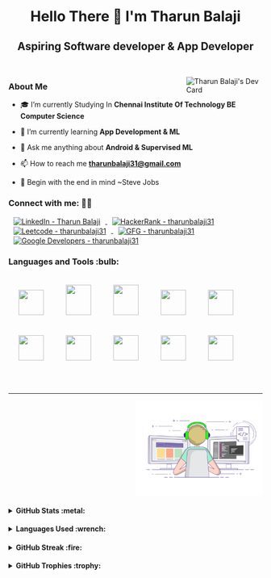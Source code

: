 <h1 align="center">Hello There 👋 I'm Tharun Balaji</h1>
<h2 align="center">Aspiring Software developer & App Developer</h2>


&nbsp;
&nbsp;
<div>
<a href="https://app.daily.dev/tharunbalaji31"><img src="https://api.daily.dev/devcards/318751f5fd804e11b8e51086a1d06e66.png?r=sis" width="30%" height="50%" align="right" alt="Tharun Balaji's Dev Card"/></a>
</div>

### About Me  
- 🎓 I’m currently Studying In **Chennai Institute Of Technology BE Computer Science**

- 🌱 I’m currently learning **App Development & ML**

- 💭 Ask me anything about **Android & Supervised ML**

- 📫 How to reach me **tharunbalaji31@gmail.com**

- 🧠 Begin with the end in mind ~Steve Jobs

<h3 align="left">Connect with me: 👨‍💻</h3>
<p align="left">
<a href="https://www.linkedin.com/in/tharun-balaji-appdev/" target="blank">
  <img align="center" src="https://raw.githubusercontent.com/rahuldkjain/github-profile-readme-generator/master/src/images/icons/Social/linked-in-alt.svg" alt="LinkedIn - Tharun Balaji" height="30" width="30" hspace="10" />
</a>
<a href="https://www.hackerrank.com/tharunbalaji31" target="blank">
  <img align="center" src="https://raw.githubusercontent.com/rahuldkjain/github-profile-readme-generator/master/src/images/icons/Social/hackerrank.svg" alt="HackerRank - tharunbalaji31" height="40" width="40" hspace="10" />
</a>
<a href="https://leetcode.com/tharunbalaji31/" target="blank">
  <img align="center" src="https://raw.githubusercontent.com/rahuldkjain/github-profile-readme-generator/master/src/images/icons/Social/leet-code.svg" alt="Leetcode - tharunbalaji31" height="30" width="30" hspace="10" />
</a>
<a href="https://auth.geeksforgeeks.org/user/tharunbalaji31/" target="blank">
  <img align="center" src="https://raw.githubusercontent.com/rahuldkjain/github-profile-readme-generator/master/src/images/icons/Social/geeks-for-geeks.svg" alt="GFG - tharunbalaji31" height="40" width="40" hspace="10" />
</a>
  <a href="https://g.dev/TharunBalaji" target="blank">
  <img align="center" src="https://branditechture.agency/brand-logos/wp-content/uploads/wpdm-cache/Google-Developers-900x0.png" alt="Google Developers - tharunbalaji31" height="50" width="50" hspace="10" />
</a>
</p>

<p align="left"> 
<h3> Languages and Tools :bulb: </h3>
<p>
<img width="50" height="50" hspace="20" vspace="20"src="http://clipart-library.com/images_k/python-logo-transparent/python-logo-transparent-5.png"/>
<img width="50" height="60" hspace="20" vspace="20" src="https://www.vectorlogo.zone/logos/java/java-icon.svg"/>
<img width="50" height="60" hspace="20" vspace="20" src="https://upload.wikimedia.org/wikipedia/commons/1/18/C_Programming_Language.svg"/>
<img width="50" height="50" hspace="20" vspace="20" src="https://cdn.worldvectorlogo.com/logos/logo-javascript.svg"/>
<img width="50" height="50" hspace="20" vspace="20" src="https://www.vectorlogo.zone/logos/git-scm/git-scm-icon.svg"/>
<img width="50" height="50" hspace="20" vspace="20" src="https://upload.wikimedia.org/wikipedia/commons/thumb/6/64/Android_logo_2019_%28stacked%29.svg/1031px-Android_logo_2019_%28stacked%29.svg.png?20210331145341"/>
<img width="50" height="50" hspace="20" vspace="20" src="https://upload.wikimedia.org/wikipedia/commons/thumb/7/7e/Dart-logo.png/900px-Dart-logo.png?20140316083713"/>
<img width="50" height="50" hspace="20" vspace="20" src="https://upload.wikimedia.org/wikipedia/commons/thumb/0/06/Kotlin_Icon.svg/768px-Kotlin_Icon.svg.png?20171012085709"/>
<img width="50" height="50" hspace="20" vspace="20" src="https://cdn.worldvectorlogo.com/logos/flutter-logo.svg"/>
<img width="50" height="50" hspace="20" vspace="20" src="https://cdn4.iconfinder.com/data/icons/logos-3/600/React.js_logo-512.png"/>

</p>
</p>


<!-- <p>
<img align="center" src="https://github-readme-stats.vercel.app/api?username=TharunBalaji2004&show_icons=true&locale=en" alt="Tharun Balaji" />
</p> -->

&nbsp;
&nbsp;
<hr>
<div align="right">
<img src="https://github.com/TharunBalaji2004/TharunBalaji2004/blob/main/coding.gif?raw=true" align="center" style="width: 50%" />
</div>
<h4> 
  <details> 
    <summary> GitHub Stats :metal: </summary> 
    <p align="center"> 
      <br> <br> 
      <img src="https://komarev.com/ghpvc/?username=TharunBalaji2004&label=PROFILE+VIEWS&color=ff3d67"/> 
      <br> <br> 
      <img src="https://github-readme-stats.vercel.app/api?username=TharunBalaji2004&show_icons=true&theme=radical"/> 
    </p> 
  </details> 
</h4>

<h4> 
  <details> 
    <summary> Languages Used :wrench: </summary> 
    <p align="center"> 
      <br> <br> 
      <img src="https://github-readme-stats.vercel.app/api/top-langs/?username=TharunBalaji2004&layout=compact&theme=radical"/> 
  </details> 
</h4>

<h4> 
  <details> 
    <summary> GitHub Streak :fire: </summary> 
    <p align="center"> 
      <br> <br> 
      <img src="https://github-readme-streak-stats.herokuapp.com/?user=TharunBalaji2004&theme=radical"/> 
  </details> 
</h4>

<h4> 
  <details> 
    <summary> GitHub Trophies :trophy: </summary> 
    <p align="center"> 
      <br> <br> 
      <img width=500 src="https://github-profile-trophy.vercel.app/?username=TharunBalaji2004&theme=monokai&column=3&margin-w=15&margin-h=15"/> 
  </details> 
</h4>
